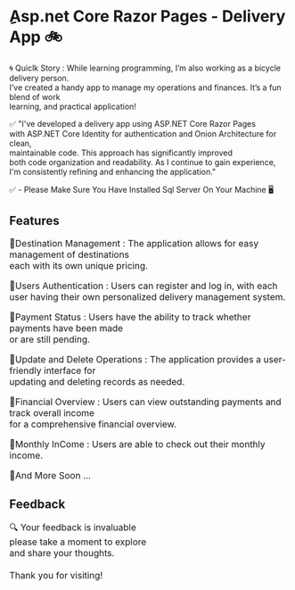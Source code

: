 <div align="left | right | center | justify";>
  
<h1>ِAsp.net Core Razor Pages - Delivery App 🚲</h1>

<p>🌀 Quiclk Story : While learning programming, I’m also working as a bicycle delivery person.<br>
I’ve created a handy app to manage my operations and finances. 
It’s a fun blend of work <br> learning, and practical application!</p>

<p>✅ "I've developed a delivery app using ASP.NET Core Razor Pages <br> with ASP.NET Core Identity for authentication and Onion Architecture for clean,<br> maintainable code. This approach has significantly improved <br> both code organization and readability. As I continue to gain experience, <br> I'm consistently refining and enhancing the application."
</p>

<p>✅ - Please Make Sure You Have Installed Sql Server On Your Machine 🖥</p>

<h2>Features</h2> 
<p style="font-size:16px;">🔹Destination Management : The application allows for easy management of destinations <br> each with its own unique pricing.</p>
<p style="font-size:16px;">🔹Users Authentication : Users can register and log in, with each user having their own personalized delivery management system.</p>
<p style="font-size:16px;">🔹Payment Status : Users have the ability to track whether payments have been made <br> or are still pending.</p>
<p style="font-size:16px;">🔹Update and Delete Operations : The application provides a user-friendly interface for <br> updating and deleting records as needed.</p>
<p style="font-size:16px;">🔹Financial Overview : Users can view outstanding payments and track overall income <br> for a comprehensive financial overview.</p>
<p style="font-size:16px;">🔹Monthly InCome : Users are able to check out their monthly income.</p>
<p style="font-size:16px;">🔹And More Soon ...</p>


<h2>Feedback</h2>
<p style="font-size:16px;">🔍 Your feedback is invaluable <br> please take a moment to explore <br> and share your thoughts. <br> <br> Thank you for visiting!</p>

</div>
